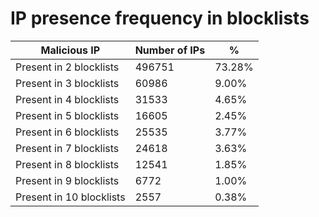 # IP presence frequency in blocklists
| Malicious IP | Number of IPs | % |
|----|----|----|
| Present in 2 blocklists | 496751 | 73.28% |
| Present in 3 blocklists | 60986 | 9.00% |
| Present in 4 blocklists | 31533 | 4.65% |
| Present in 5 blocklists | 16605 | 2.45% |
| Present in 6 blocklists | 25535 | 3.77% |
| Present in 7 blocklists | 24618 | 3.63% |
| Present in 8 blocklists | 12541 | 1.85% |
| Present in 9 blocklists | 6772 | 1.00% |
| Present in 10 blocklists | 2557 | 0.38% |
